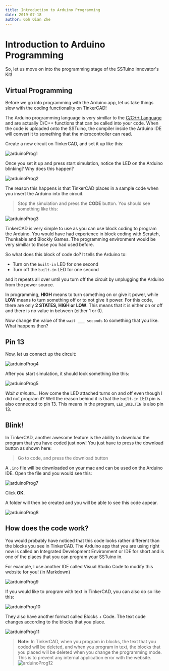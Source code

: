 ```yaml
---
title: Introduction to Arduino Programming
date: 2019-07-18
author: Goh Qian Zhe
---
```


# Introduction to Arduino Programming

So, let us move on into the programming stage of the SSTuino Innovator's Kit!

## Virtual Programming

Before we go into programming with the Arduino app, let us take things slow with the coding functionality on TinkerCAD!

The Arduino programming language is very simillar to the [C/C++ Language](https://en.wikipedia.org/wiki/C%2B%2B) and are actually C/C++ functions that can be called into your code. When the code is uploaded onto the SSTuino, the compiler inside the Arduino IDE will convert it to something that the microcontroller can read.

Create a new circuit on TinkerCAD, and set it up like this:

![arduinoProg1](https://raw.githubusercontent.com/d3lta-v/SSTuino/master/Image%20Assets/Tutorial%20Image%20Assets/sstuinoProg/arduinoProg1.png)

Once you set it up and press start simulation, notice the LED on the Arduino blinking? Why does this happen?

![arduinoProg2](https://github.com/d3lta-v/SSTuino/blob/master/Image%20Assets/Tutorial%20Image%20Assets/sstuinoProg/arduinoProg2.gif?raw=true)

The reason this happens is that TinkerCAD places in a sample code when you insert the Arduino into the circuit.

> Stop the simulation and press the **CODE** button. You should see something like this:

![arduinoProg3](https://raw.githubusercontent.com/d3lta-v/SSTuino/master/Image%20Assets/Tutorial%20Image%20Assets/sstuinoProg/arduinoProg3.png)

TinkerCAD is very simple to use as you can use block coding to program the Arduino. You would have had experience in block coding with Scratch, Thunkable and Blockly Games. The programming environment would be very simillar to those you had used before.

So what does this block of code do? It tells the Arduino to:

* Turn on the `built-in` LED for one second
* Turn off the `built-in` LED for one second

and it repeats all over until you turn off the circuit by unplugging the Arduino from the power source.

In programming, **HIGH** means to turn something on or give it power, while **LOW** means to turn something off or to not give it power. For this code, there are only **2 STATES, HIGH or LOW**. This means that it is either on or off and there is no value in between (either 1 or 0).

Now change the value of the `wait ___ seconds` to something that you like. What happens then?

## Pin 13

Now, let us connect up the circuit:

![arduinoProg4](https://raw.githubusercontent.com/d3lta-v/SSTuino/master/Image%20Assets/Tutorial%20Image%20Assets/sstuinoProg/arduinoProg4.png)

After you start simulation, it should look something like this:

![arduinoProg5](https://github.com/d3lta-v/SSTuino/blob/master/Image%20Assets/Tutorial%20Image%20Assets/sstuinoProg/arduinoProg5.gif?raw=true)

*Wait a minute...* How come the LED attached turns on and off even though I did not program it? Well the reason behind it is that the `built-in` LED pin is also connected to pin 13. This means in the program, `LED_BUILTIN` is also pin 13.

## Blink!

In TinkerCAD, another awesome feature is the ability to download the program that you have coded just now! You just have to press the download button as shown here:

> Go to code, and press the download button

A `.ino` file will be downloaded on your mac and can be used on the Arduino IDE. Open the file and you would see this:

![arduinoProg7](https://raw.githubusercontent.com/d3lta-v/SSTuino/master/Image%20Assets/Tutorial%20Image%20Assets/sstuinoProg/arduinoProg7.png)

Click **OK**.

A folder will then be created and you will be able to see this code appear.

![arduinoProg8](https://raw.githubusercontent.com/d3lta-v/SSTuino/master/Image%20Assets/Tutorial%20Image%20Assets/sstuinoProg/arduinoProg8.png)

## How does the code work?

You would probably have noticed that this code looks rather different than the blocks you see in TinkerCAD. The Arduino app that you are using right now is called an Integrated Development Environment or IDE for short and is one of the places that you can program your SSTuino in.

For example, I use another IDE called Visual Studio Code to modify this website for you! (in Markdown)

![arduinoProg9](https://raw.githubusercontent.com/d3lta-v/SSTuino/master/Image%20Assets/Tutorial%20Image%20Assets/sstuinoProg/arduinoProg9.png)

If you would like to program with text in TinkerCAD, you can also do so like this:

![arduinoProg10](https://raw.githubusercontent.com/d3lta-v/SSTuino/master/Image%20Assets/Tutorial%20Image%20Assets/sstuinoProg/arduinoProg10.png)

They also have another format called Blocks + Code. The text code changes according to the blocks that you place.

![arduinoProg11](https://raw.githubusercontent.com/d3lta-v/SSTuino/master/Image%20Assets/Tutorial%20Image%20Assets/sstuinoProg/arduinoProg11.png)

> **Note:** In TinkerCAD, when you program in blocks, the text that you coded will be deleted, and when you program in text, the blocks that you placed will be deleted when you change the programming mode. This is to prevent any internal application error with the website.![arduinoProg12](https://raw.githubusercontent.com/d3lta-v/SSTuino/master/Image%20Assets/Tutorial%20Image%20Assets/sstuinoProg/arduinoProg12.png)

